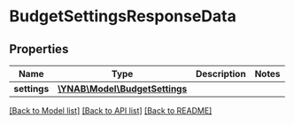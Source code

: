 # BudgetSettingsResponseData

## Properties
Name | Type | Description | Notes
------------ | ------------- | ------------- | -------------
**settings** | [**\YNAB\Model\BudgetSettings**](BudgetSettings.md) |  | 

[[Back to Model list]](../../README.md#documentation-for-models) [[Back to API list]](../../README.md#documentation-for-api-endpoints) [[Back to README]](../../README.md)

